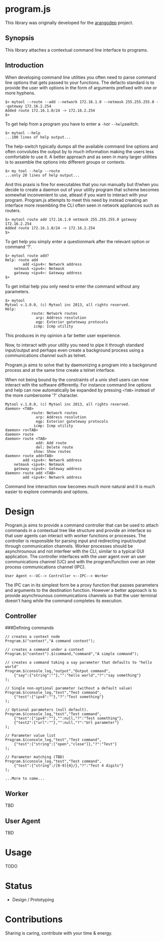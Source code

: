 program.js
==========
This library was originally developed for the <a href="https://github.com/kaerus/arangodep project">arangodep</a> project.  

Synopsis
--------
This library attaches a contextual command line interface to programs.

Introduction
------------
When developing command line utilities you often need to parse command line options that gets passed to your functions. The defacto standard is to provide the user with options in the form of arguments prefixed with one or more hyphens.
```
$> mytool --route --add --network 172.16.1.0 --netmask 255.255.255.0 --gateway 172.16.2.254 
Added route 172.16.1.0/24 -> 172.16.2.254
$>
```
To get help from a program you have to enter a ```-h```or ```--help```switch.
```
$> mytool --help
...100 lines of help output...
```
The help-switch typically dumps all the available command line options and often convolutes the output by to much information making the users less comfortable to use it. A better approach and as seen in many larger utilities is to assemble the options into different groups or contexts.
```
$> my tool --help --route
...only 20 lines of help output...
```
And this praxis is fine for executables that you run manually but if/when you decide to create a daemon out of your utility program that scheme becomes somewhat inconvenient to use, atleast if you want to interact with your program.
Program.js attempts to meet this need by instead creating an interface more resembling the CLI often seen in network appliances such as routers.

```
$> mytool route add 172.16.1.0 netmask 255.255.255.0 gateway 172.16.2.254 
Added route 172.16.1.0/24 -> 172.16.2.254
$>
```
To get help you simply enter a questionmark after the relevant option or command '?'.
```
$> mytool route add?
Help: route add
		add <ipv4>: Network address
	netmask <ipv4>: Netmask
	gateway <ipv4>: Gateway address 
$>
```
To get initial help you only need to enter the command without any parameters.
```
$> mytool
Mytool v.1.0.0, (c) Mytool inc 2013, all rights reserved.
Help: 
			route: Network routes
	  		  arp: Address resolution
      		  egp: Exterior gateteway protocols
     		 icmp: Icmp utility  
```
This produces in my opinion a far better user experience.

Now, to interact with your utility you need to pipe it through standard input/output and perhaps even create a background process using a communications channel such as telnet. 

Program.js aims to solve that by daemonizing a program into a backgorund process and at the same time create a telnet interface.

When not being bound by the constraints of a unix shell users can now interact with the software differently.
For instance command line options and help can now automatically be expanded by pressing ```<TAB>``` instead of the more cumbersome '?' character.
```
Mytool v.1.0.0, (c) Mytool inc 2013, all rights reserved.
daemon> <TAB>
			route: Network routes
	  		  arp: Address resolution
      		  egp: Exterior gateteway protocols
     		 icmp: Icmp utility  
daemon> ro<TAB>
daemon> route
daemon> route <TAB>
			  add: Add route
	  		  del: Delete route
      		 show: Show routes
daemon> route add<TAB> 			
		add <ipv4>: Network address
	netmask <ipv4>: Netmask
	gateway <ipv4>: Gateway address
daemon> route add <TAB>
	    add <ipv4>: Network address	    
```	 
Command line interaction now becomes much more natural and it is much easier to explore commands and options.

Design
======
Program.js aims to provide a command controller that can be used to attach commands in a contextual tree like structure and provide an interface so that user agents can interact with worker functions or processes.
The controller is responsible for parsing input and redirecting input/output through communication channels.
Worker processes should be asynchrounous and not interfeer with the CLI, similar to a typical GUI application.
The controller interfaces with the user agent over an user communications channel (UC) and with the program/function over an inter process communications channel (IPC). 

```
User Agent <--UC--> Controller <--IPC--> Worker
```
The IPC can in its simplest form be a proxy function that passes parameters and arguments to the destination function.
However a better approach is to provide asynchrounous communications channels so that the user terminal doesn't hang while the command completes its execution.

Controller
----------

###Defining commands

```
// creates a context node
Program.$("context","A command context");

// creates a command under a context
Program.$("context").$(command,"command","A simple command");

// creates a command taking a say parameter that defaults to "hello world"
Program.$(console_log,"output","Output command",
	{"say":{"string":""},"":"hello world","?":"say something"}
);

// Single non-optional parameter (without a default value)
Program.$(console_log,"test","Test command",
	{"test":{"ipv4":""},"?":"Test something"}
);

// Optional parameters (null default).
Program.$(console_log,"test","Test command",
	{"test":{"ipv4":""},"":null,"?":"Test something"},
	{"test2":{"url":""},"":null,"?":"Url parameter"}
);

// Parameter value list 
Program.$(console_log,"test","Test command",
	{"test":{"string":["open","close"]},"?":"Test"}
);

// Parameter matching (TBD)
Program.$(console_log,"test","Test command",
	{"test":{"string":/[0-9]{4}/},"?":"Test 4 digits"}
);

...More to come...

```

Worker
------
TBD

User Agent
----------
TBD

Usage
=====
TODO

Status
======
* Design / Prototyping


Contributions
=============
Sharing is caring, contribute with your time & energy.






